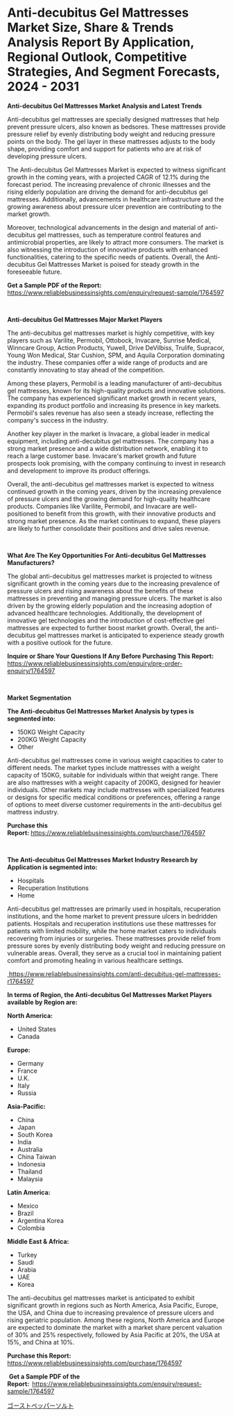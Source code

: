 <p><h1>Anti-decubitus Gel Mattresses Market Size, Share & Trends Analysis Report By Application, Regional Outlook, Competitive Strategies, And Segment Forecasts, 2024 - 2031</h1></p><p><strong>Anti-decubitus Gel Mattresses Market Analysis and Latest Trends</strong></p>
<p><p>Anti-decubitus gel mattresses are specially designed mattresses that help prevent pressure ulcers, also known as bedsores. These mattresses provide pressure relief by evenly distributing body weight and reducing pressure points on the body. The gel layer in these mattresses adjusts to the body shape, providing comfort and support for patients who are at risk of developing pressure ulcers.</p><p>The Anti-decubitus Gel Mattresses Market is expected to witness significant growth in the coming years, with a projected CAGR of 12.1% during the forecast period. The increasing prevalence of chronic illnesses and the rising elderly population are driving the demand for anti-decubitus gel mattresses. Additionally, advancements in healthcare infrastructure and the growing awareness about pressure ulcer prevention are contributing to the market growth.</p><p>Moreover, technological advancements in the design and material of anti-decubitus gel mattresses, such as temperature control features and antimicrobial properties, are likely to attract more consumers. The market is also witnessing the introduction of innovative products with enhanced functionalities, catering to the specific needs of patients. Overall, the Anti-decubitus Gel Mattresses Market is poised for steady growth in the foreseeable future.</p></p>
<p><strong>Get a Sample PDF of the Report:&nbsp;</strong> <a href="https://www.reliablebusinessinsights.com/enquiry/request-sample/1764597">https://www.reliablebusinessinsights.com/enquiry/request-sample/1764597</a></p>
<p>&nbsp;</p>
<p><strong>Anti-decubitus Gel Mattresses Major Market Players</strong></p>
<p><p>The anti-decubitus gel mattresses market is highly competitive, with key players such as Varilite, Permobil, Ottobock, Invacare, Sunrise Medical, Winncare Group, Action Products, Yuwell, Drive DeVilbiss, Trulife, Supracor, Young Won Medical, Star Cushion, SPM, and Aquila Corporation dominating the industry. These companies offer a wide range of products and are constantly innovating to stay ahead of the competition.</p><p>Among these players, Permobil is a leading manufacturer of anti-decubitus gel mattresses, known for its high-quality products and innovative solutions. The company has experienced significant market growth in recent years, expanding its product portfolio and increasing its presence in key markets. Permobil's sales revenue has also seen a steady increase, reflecting the company's success in the industry.</p><p>Another key player in the market is Invacare, a global leader in medical equipment, including anti-decubitus gel mattresses. The company has a strong market presence and a wide distribution network, enabling it to reach a large customer base. Invacare's market growth and future prospects look promising, with the company continuing to invest in research and development to improve its product offerings.</p><p>Overall, the anti-decubitus gel mattresses market is expected to witness continued growth in the coming years, driven by the increasing prevalence of pressure ulcers and the growing demand for high-quality healthcare products. Companies like Varilite, Permobil, and Invacare are well-positioned to benefit from this growth, with their innovative products and strong market presence. As the market continues to expand, these players are likely to further consolidate their positions and drive sales revenue.</p></p>
<p>&nbsp;</p>
<p><strong>What Are The Key Opportunities For Anti-decubitus Gel Mattresses Manufacturers?</strong></p>
<p><p>The global anti-decubitus gel mattresses market is projected to witness significant growth in the coming years due to the increasing prevalence of pressure ulcers and rising awareness about the benefits of these mattresses in preventing and managing pressure ulcers. The market is also driven by the growing elderly population and the increasing adoption of advanced healthcare technologies. Additionally, the development of innovative gel technologies and the introduction of cost-effective gel mattresses are expected to further boost market growth. Overall, the anti-decubitus gel mattresses market is anticipated to experience steady growth with a positive outlook for the future.</p></p>
<p><strong>Inquire or Share Your Questions If Any Before Purchasing This Report:</strong> <a href="https://www.reliablebusinessinsights.com/enquiry/pre-order-enquiry/1764597">https://www.reliablebusinessinsights.com/enquiry/pre-order-enquiry/1764597</a></p>
<p>&nbsp;</p>
<p><strong>Market Segmentation</strong></p>
<p><strong>The Anti-decubitus Gel Mattresses Market Analysis by types is segmented into:</strong></p>
<p><ul><li>150KG Weight Capacity</li><li>200KG Weight Capacity</li><li>Other</li></ul></p>
<p><p>Anti-decubitus gel mattresses come in various weight capacities to cater to different needs. The market types include mattresses with a weight capacity of 150KG, suitable for individuals within that weight range. There are also mattresses with a weight capacity of 200KG, designed for heavier individuals. Other markets may include mattresses with specialized features or designs for specific medical conditions or preferences, offering a range of options to meet diverse customer requirements in the anti-decubitus gel mattress industry.</p></p>
<p><strong>Purchase this Report:&nbsp;</strong><a href="https://www.reliablebusinessinsights.com/purchase/1764597">https://www.reliablebusinessinsights.com/purchase/1764597</a></p>
<p>&nbsp;</p>
<p><strong>The Anti-decubitus Gel Mattresses Market Industry Research by Application is segmented into:</strong></p>
<p><ul><li>Hospitals</li><li>Recuperation Institutions</li><li>Home</li></ul></p>
<p><p>Anti-decubitus gel mattresses are primarily used in hospitals, recuperation institutions, and the home market to prevent pressure ulcers in bedridden patients. Hospitals and recuperation institutions use these mattresses for patients with limited mobility, while the home market caters to individuals recovering from injuries or surgeries. These mattresses provide relief from pressure sores by evenly distributing body weight and reducing pressure on vulnerable areas. Overall, they serve as a crucial tool in maintaining patient comfort and promoting healing in various healthcare settings.</p></p>
<p><a href="https://www.reliablebusinessinsights.com/anti-decubitus-gel-mattresses-r1764597">&nbsp;https://www.reliablebusinessinsights.com/anti-decubitus-gel-mattresses-r1764597</a></p>
<p><strong>In terms of Region, the Anti-decubitus Gel Mattresses Market Players available by Region are:</strong></p>
<p>
    <p> <strong> North America: </strong>
        <ul>
            <li>United States</li>
            <li>Canada</li>
        </ul>
        </p> 
    <p> <strong> Europe: </strong>
        <ul>
            <li>Germany</li>
            <li>France</li>
            <li>U.K.</li>
            <li>Italy</li>
            <li>Russia</li>
        </ul>
        </p> 
    <p> <strong> Asia-Pacific: </strong>
        <ul>
            <li>China</li>
            <li>Japan</li>
            <li>South Korea</li>
            <li>India</li>
            <li>Australia</li>
            <li>China Taiwan</li>
            <li>Indonesia</li>
            <li>Thailand</li>
            <li>Malaysia</li>
        </ul>
        </p> 
    <p> <strong> Latin America: </strong>
        <ul>
            <li>Mexico</li>
            <li>Brazil</li>
            <li>Argentina Korea</li>
            <li>Colombia</li>
        </ul>
        </p> 
    <p> <strong> Middle East & Africa: </strong>
        <ul>
            <li>Turkey</li>
            <li>Saudi</li>
            <li>Arabia</li>
            <li>UAE</li>
            <li>Korea</li>
        </ul>
    </p>
    </p>
<p><p>The anti-decubitus gel mattresses market is anticipated to exhibit significant growth in regions such as North America, Asia Pacific, Europe, the USA, and China due to increasing prevalence of pressure ulcers and rising geriatric population. Among these regions, North America and Europe are expected to dominate the market with a market share percent valuation of 30% and 25% respectively, followed by Asia Pacific at 20%, the USA at 15%, and China at 10%.</p></p>
<p><strong>Purchase this Report: </strong><a href="https://www.reliablebusinessinsights.com/purchase/1764597">https://www.reliablebusinessinsights.com/purchase/1764597</a></p>
<p>&nbsp;<strong>Get a Sample PDF of the Report:&nbsp;&nbsp;</strong><a href="https://www.reliablebusinessinsights.com/enquiry/request-sample/1764597">https://www.reliablebusinessinsights.com/enquiry/request-sample/1764597</a></p>
<p><strong></strong></p>
<p><p><a href="https://github.com/nxboeu02965442/Market-Research-Report-List-3/blob/main/561673730801.md">ゴーストペッパーソルト</a></p></p>